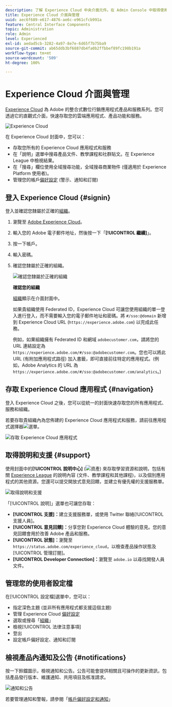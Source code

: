```yaml
---
description: 了解 Experience Cloud 中央介面元件。在 Admin Console 中取得使用者和產品管理的說明；啟用 Experience Cloud 服務的應用程式。取得客群庫、客戶屬性、Experience Cloud 資產等項目的相關說明。
title: Experience Cloud 介面與管理
uuid: aec6f689-e617-4876-ae6c-e961cfcb991a
feature: Central Interface Components
topic: Administration
role: Admin
level: Experienced
exl-id: aedad5cb-3282-4a97-8e7e-6d65f7b75ba9
source-git-commit: ab65ddb3bf6887db4fa0b2ffbbef89fc198b191a
workflow-type: tm+mt
source-wordcount: '509'
ht-degree: 100%

---
```


# Experience Cloud 介面與管理

[Experience Cloud](https://experience.adobe.com) 為 Adobe 的整合式數位行銷應用程式產品和服務系列。您可透過它的直觀式介面，快速存取您的雲端應用程式、產品功能和服務。

![Experience Cloud](assets/landing.png)

在 Experience Cloud 封面中，您可以：

* 存取您所有的 Experience Cloud 應用程式和服務
* 在「說明」選單中搜尋產品文件、教學課程和社群貼文。在 Experience League 中檢視結果。
* 在「搜尋」欄位使用全域搜尋功能，全域搜尋商業物件 (僅適用於 Experience Platform 使用者)。
* 管理您的帳戶[偏好設定](features/account-preferences.md) (警示、通知和訂閱)

## 登入 Experience Cloud {#signin}

登入並確認您隸屬於正確的[組織](administration/organizations.md)。

1. 瀏覽至 [Adobe Experience Cloud](https://experience.adobe.com)。
1. 輸入您的 Adobe 電子郵件地址，然後按一下「**[!UICONTROL 繼續]**」。
1. 按一下帳戶。
1. 輸入密碼。
1. 確認您隸屬於正確的組織。

   ![確認您隸屬於正確的組織](assets/organizations-menu.png)

   **確認您的組織**

   [組織](administration/organizations.md)顯示在介面封面中。

   如果貴組織使用 Federated ID，Experience Cloud 可讓您使用組織的單一登入進行登入，而不需要輸入您的電子郵件地址和密碼。將 `#/sso:@domain` 新增到 Experience Cloud URL (`https://experience.adobe.com`) 以完成此任務。

   例如，如果組織擁有 Federated ID 和網域 `adobecustomer.com`，請將您的 URL 連結設定為 `https://experience.adobe.com/#/sso:@adobecustomer.com`。您也可以將此 URL (有附加應用程式路徑) 加入書籤，即可直接前往特定的應用程式。(例如，Adobe Analytics 的 URL 為 `https://experience.adobe.com/#/sso:@adobecustomer.com/analytics`。)

## 存取 Experience Cloud 應用程式 {#navigation}

登入 Experience Cloud 之後，您可以從統一的封面快速存取您的所有應用程式、服務和組織。

若要存取貴組織內為您佈建的 Experience Cloud 應用程式和服務，請前往應用程式選擇器![選單](assets/apps-icon.png)。

![存取 Experience Cloud 應用程式](assets/platform-core-services.png)

## 取得說明和支援 {#support}

使用封面中的&#x200B;**[!UICONTROL 說明中心]** (![資產](assets/help-icon.png)) 來存取學習資源和說明，包括有關 [Experience League](https://experienceleague.adobe.com/#home) 的說明內容 (文件、教學課程和其他課程)，以及個別應用程式的其他資源。您還可以提交開放式意見回饋，並建立有優先權的支援服務單。

![取得說明和支援](assets/search-menu.png)

「[!UICONTROL 說明]」選單也可讓您存取：

* **[!UICONTROL 支援]：**&#x200B;建立支援服務單，或使用 Twitter 聯絡[!UICONTROL 支援人員]。
* **[!UICONTROL 意見回饋]：**&#x200B;分享您對 Experience Cloud 體驗的意見。您的意見回饋會用於改善 Adobe 產品和服務。
* **[!UICONTROL 狀態]：**&#x200B;瀏覽至 `https://status.adobe.com/experience_cloud`，以檢查產品操作狀態及[!UICONTROL 管理訂閱]。
* **[!UICONTROL Developer Connection]：**&#x200B;瀏覽至 `adobe.io` 以尋找開發人員文件。

## 管理您的使用者設定檔

在[!UICONTROL 設定檔]選單中，您可以：

* 指定深色主題 (並非所有應用程式都支援這個主題)
* 管理 Experience Cloud [偏好設定](features/account-preferences.md)
* 選取或搜尋「[組織](administration/organizations.md)」
* 檢視[!UICONTROL 法律注意事項]
* 登出
* 設定帳戶偏好設定、通知和訂閱

## 檢視產品內通知及公告 {#notifications}

按一下鈴鐺圖示，檢視通知和公告。公告可能會提供相關且可操作的更新資訊，包括產品發行版本、維護通知、共用項目及核准請求。

![通知和公告](assets/notifications-menu-small.png)

若要管理通知和警報，請參閱「[帳戶偏好設定和通知](features/account-preferences.md)」

